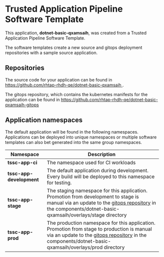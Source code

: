 # Trusted Application Pipeline Software Template

This application, **dotnet-basic-qxamsaih**, was created from a Trusted Application Pipeline Software Template.

The software templates create a new source and gitops deployment repositories with a sample source application. 

## Repositories

The source code for your application can be found in [https://github.com/rhtap-rhdh-qe/dotnet-basic-qxamsaih ](https://github.com/rhtap-rhdh-qe/dotnet-basic-qxamsaih ).
 
The gitops repository, which contains the kubernetes manifests for the application can be found in 
[https://github.com/rhtap-rhdh-qe/dotnet-basic-qxamsaih-gitops ](https://github.com/rhtap-rhdh-qe/dotnet-basic-qxamsaih-gitops ) 

## Application namespaces 

The default application will be found in the following namespaces. Applications can be deployed into unique namespaces or multiple software templates can also bet generated into the same group namespaces.  

|  Namespace   |  Description   |  
| -------- | -------- |
| **tssc-app-ci** | The namespace used for CI workloads |
| **tssc-app-development** | The default application during development. Every build will be deployed to this namespace for testing. |
| **tssc-app-stage** | The staging namespace for this application. Promotion from development to stage is manual via an update to the [gitops repository](https://github.com/rhtap-rhdh-qe/dotnet-basic-qxamsaih-gitops ) in the components/dotnet-basic-qxamsaih/overlays/stage directory |
| **tssc-app-prod** | The production namespace for this application. Promotion from stage to production is manual via an update to the [gitops repository](https://github.com/rhtap-rhdh-qe/dotnet-basic-qxamsaih-gitops ) in the components/dotnet-basic-qxamsaih/overlays/prod directory |